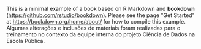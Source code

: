 This is a minimal example of a book based on R Markdown and **bookdown** (https://github.com/rstudio/bookdown). Please see the page "Get Started" at https://bookdown.org/home/about/ for how to compile this example.
Algumas alterações e inclusões de materiais foram realizadas para o treinamento no contexto da equipe interna do projeto Ciência de Dados na Escola Pública.
